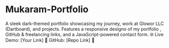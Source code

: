 # Mukaram-Portfolio
A sleek dark-themed portfolio showcasing my journey, work at Glowor LLC (Dartboard), and projects. Features a responsive designo of my portfolio , GitHub &amp; freelancing links, and a JavaScript-powered contact form. 🌐 Live Demo: [Your Link] 🔗 GitHub: [Repo Link] 🚀
